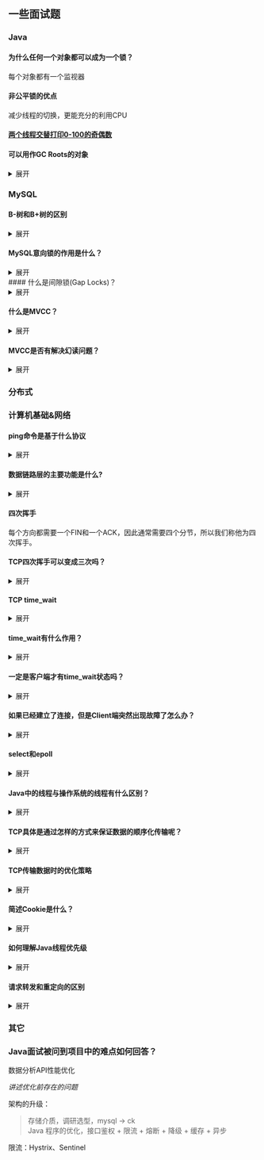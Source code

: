 ## 一些面试题
### Java
#### 为什么任何一个对象都可以成为一个锁？
每个对象都有一个监视器
#### 非公平锁的优点
减少线程的切换，更能充分的利用CPU
#### [两个线程交替打印0-100的奇偶数](https://github.com/suxiongwei/without-me/blob/main/src/main/java/com/sxw/learn/thread/TurningRunner.java)

#### 可以用作GC Roots的对象
<details>
<summary>展开</summary>

> https://blog.csdn.net/u010798968/article/details/72835255

1. 虚拟机栈（栈帧中的本地变量表）中引用的对象；
2. 方法区中的类静态属性引用的对象；
3. 方法区中常量引用的对象；
4. 本地方法栈中JNI（即一般说的Native方法）中引用的对象
</details>


### MySQL
#### B-树和B+树的区别
<details>
<summary>展开</summary>
https://www.jianshu.com/p/ace3cd6526c4<br/>
1. B+树内节点不存储数据，所有 data 存储在叶节点导致查询时间复杂度固定为 log n。而B-树查询时间复杂度不固定，与 key 在树中的位置有关，最好为O(1)。
2. B+树叶节点两两相连可大大增加区间访问性，可使用在范围查询等，而B-树每个节点 key 和 data 在一起，则无法区间查找。
3. B+树更适合外部存储。由于内节点无 data 域，每个节点能索引的范围更大更精确
</details>

#### MySQL意向锁的作用是什么？
<details>
<summary>展开</summary>
因为 mysql 存在行锁，而行锁与表锁存在互斥的关系，当执行一条 sql 语句出现行锁时，会修改表头的一个标志位，也就是所谓的意向锁。
此时，如果需要锁表时，会去判断标志位，从而迅速知道能否锁表。
#### 意向锁和哪些锁有互斥关系？

https://juejin.cn/post/6844903666332368909 <br/>
意向锁和自家兄弟互相兼容，但是它会与普通的排他/共享锁互斥(表锁)<br/>
*意向锁不会与行级的共享 / 排他锁互斥！！！*
</details>
#### 什么是间隙锁(Gap Locks)？
<details>
<summary>展开</summary>
间隙锁，它封锁索引记录中的间隔，或者第一条索引记录之前的范围，又或者最后一条索引记录之后的范围。<br/>
在 InnoDB，RR 条件下：<br/>
```sql
select * from lock_example where id between 8 and 15 for update;
```
这个SQL语句会封锁区间(8，15)，以阻止其他事务插入id位于该区间的记录。<br/>
间隙锁的主要目的，就是为了防止其他事务在间隔中插入数据，以导致“不可重复读”。<br/>
如果把事务的隔离级别降级为读提交(Read Committed， RC)，间隙锁则会自动失效。
</details>

#### 什么是MVCC？
<details>
<summary>展开</summary>
https://zhuanlan.zhihu.com/p/52977862<br/>
核心：
- 事务版本号
- 表的隐藏列
- undo log
- read view

MVCC是在并发访问数据库时，通过对数据做多版本管理，避免因为写数据时要加写锁而阻塞读取数据的请求，造成写数据时无法读取数据的问题。<br/>
通俗的讲就是MVCC通过保存数据的历史版本(undo log)，根据比较**数据的版本号**来决定数据的是否显示(MVCC快照读：根据版本号获取快照数据版本)，
在不需要加读锁的情况就能达到事务的隔离效果，最终可以在读取数据的时候可以同时进行修改，修改数据时候可以同时读取，极大的提升了事务的并发性能。
</details>

#### MVCC是否有解决幻读问题？
<details>
<summary>展开</summary>
快照读的情况下可以避免幻读问题，在当前读的情况下则需要使用间隙锁来解决幻读问题的
</details>

### 分布式

### 计算机基础&网络
#### ping命令是基于什么协议
<details>
<summary>展开</summary>
ping命令是基于ICMP协议，是TCP/IP协议族的一个子协议，用于在IP主机、路由器之间传递控制消息。</br>
控制消息是指网络通不通、主机是否可达、路由是否可用等网络本身的消息。这些控制消息虽然并不传输用户数据，但是对于用户数据的传递起着重要的作用。
</details>

#### 数据链路层的主要功能是什么?
<details>
<summary>展开</summary>
1. 将数据组合成数据块，封装成帧
2. 差错控制
3. 流量控制
4. 链路控制
5. MAC寻址
6. 区分数据和控制信息
7. 透明传输
</details>

#### 四次挥手
每个方向都需要一个FIN和一个ACK，因此通常需要四个分节，所以我们称他为四次挥手。

#### TCP四次挥手可以变成三次吗？
<details>
<summary>展开</summary>
可以的

服务端将FIN和ack合并成一条进行发送。为什么会进行合并呢？是因为在关闭的时候，服务端没有数据发送给客户端，然后优化后就会将FIN和ack合并在一起发送给客户端
</details>

#### TCP time_wait
<details>
<summary>展开</summary>
服务器端发送一个FIN时，客户端会处于time_wait状态。当处于time_wait状态时，我们无法创建新的连接，因为端口被占用
</details>

#### time_wait有什么作用？
<details>
<summary>展开</summary>
> 主动断开方在TIME-WAIT状态必须等待2MSL

1. 可靠的终止TCP连接,能确保被动方顺利进入到CLOSED状态。只有这样，双方都能够确保关闭。

若处于time_wait的客户端发送给服务器确认报文段丢失的话，服务器将在此重新发送FIN报文段，那么客户端必须处于一个可接收的状态就是time_wait状态而不是close状态。

2. 保证让迟来的TCP报文段有足够的时间识别并丢弃

linux中一个TCP端口不能被打开两次或两次以上，当客户端处于time_wait状态时我们将无法使用此端口建立新连接。

主动断开方在发送完最后一个ACK报文后，再经过2MSL，才能最终关闭和释放端口，这就意味着，相同端口的新TCP新连接，需要在2MSL的时间之后，才能够正常的建立。
2MSL这段时间内，旧连接所产生的所有数据报文，都已经从网络中消失了，从而，确保了下一个新的连接中不会出现这种旧连接请求报文。
</details>

#### 一定是客户端才有time_wait状态吗？
<details>
<summary>展开</summary>
**不是**，当客户端进行主动关闭时，time_wait存在于客户端
</details>

#### 如果已经建立了连接，但是Client端突然出现故障了怎么办？
<details>
<summary>展开</summary>
CP还设有一个保活计时器，Client端如果出现故障，Server端不能一直等下去，这样会浪费系统资源。每收到一次Client客户端的数据帧后，Server端都的保活计时器会复位。
计时器的超时时间通常是设置为2小时，若2小时还没有收到Client端的任何数据帧，Server端就会发送一个探测报文段，以后每隔75秒钟发送一次。
若一连发送10个探测报文仍然没反应，Server端就认为Client端出了故障，接着就关闭连接。
如果觉得保活计时器的两个多小时的间隔太长，可以自行调整TCP连接的保活参数。
</details>

#### select和epoll
<details>
<summary>展开</summary>
>  select/poll/epoll 是用来实现多路复用的，即一个线程利用它们即可 hold 住多个 socket

https://www.zhihu.com/question/22863976/answer/2360953876
</details>

#### Java中的线程与操作系统的线程有什么区别？
<details>
<summary>展开</summary>
> Java 中线程的本质，其实就是操作系统中的线程，其线程库和线程模型很大程度上依赖于操作系统（宿主系统）的具体实现

首先，日常开发中都是会使用线程池来获取或者创建线程的，而线程在创建时，其实是先创建一个java线程，等到本地存储、程序计数器、缓冲区等都分配好以后，JVM会调用操作系统的方法，创建一个与java线程绑定的原生线程。
线程的调度是由操作系统负责的。</br>
当操作系统为线程分配好时间片以后，就会调用java线程的run方法执行线程。</br>
当线程结束后，会释放java线程和原生线程所占用的资源
</details>

#### TCP具体是通过怎样的方式来保证数据的顺序化传输呢？
<details>
<summary>展开</summary>
> 每个数据包会被分配一个序列号，接收方按顺序接受并确认

具体步骤如下：</br>
（1）为了保证数据包的可靠传递，发送方必须把已发送的数据包保留在缓冲区；</br>
（2）并为每个已发送的数据包启动一个超时定时器；</br>
（3）如在定时器超时之前收到了对方发来的应答信息（可能是对本包的应答，也可以是对本包后续包的应答），则释放该数据包占用的缓冲区;</br>
（4）否则，重传该数据包，直到收到应答或重传次数超过规定的最大次数为止。</br>
（5）接收方收到数据包后，先进行CRC校验，如果正确则把数据交给上层协议，然后给发送方发送一个累计应答包，表明该数据已收到，如果接收方正好也有数据要发给发送方，应答包也可方在数据包中捎带过去</br>
</details>

#### TCP传输数据时的优化策略
<details>
<summary>展开</summary>
TCP 的传输速度，受制于发送窗口与接收窗口，以及网络设备传输能力。

发送缓冲区的大小 约等于 带宽时延积

带宽时延积 BDP = RTT * 带宽

> TCP 提供一种机制可以让「发送方」根据「接收方」的实际接收能力控制发送的数据量，这就是滑动窗口的由来。
</details>

#### 简述Cookie是什么？
<details>
<summary>展开</summary>
1. Cookie是浏览器访问服务器后，服务器传给浏览器的一段数据。
2. 浏览器需要保存这段数据，不得轻易删除。
3. 此后每次浏览器访问该服务器，都必须带上这段数据。
</details>

#### 如何理解Java线程优先级
<details>
<summary>展开</summary>
高优先级的线程大概率比低优先的线程优先获得 CPU 资源。
</details>

#### 请求转发和重定向的区别
<details>
<summary>展开</summary>
**请求转发**：客户浏览器发送http请求，web服务器接受此请求，调用内部的一个方法在容器内部完成请求处理和转发动作，将目标资源发送给客户;
在这里，转发的路径必须是同一个web容器下的url，其不能转向到其他的web路径上去，中间传递的是自己的容器内的request。
在客户浏览器路径栏显示的仍然是其第一次访问的路径，也就是说客户是感觉不到服务器做了转发的。转发行为是浏览器只做了一次访问请求。

**重定向过程**：客户浏览器发送http请求，web服务器接受后发送**302状态码**响应及对应新的location给客户浏览器，
客户浏览器发现是302响应，则自动再发送一个新的http请求，请求url是新的location地址，服务器根据此请求寻找资源并发送给客户。
在这里location可以重定向到任意URL，既然是浏览器重新发出了请求，则就没有什么request传递的概念了。在客户浏览器路径栏显示的是其重定向的路径，客户可以观察到地址的变化的。重定向行为是浏览器做了至少两次的访问请求的。
</details>

### 其它

### Java面试被问到项目中的难点如何回答？
数据分析API性能优化</br>

_讲述优化前存在的问题_</br>

架构的升级：
> 存储介质，调研选型，mysql -> ck </br>
> Java 程序的优化，接口鉴权 + 限流 + 熔断 + 降级 + 缓存 + 异步

限流：Hystrix、Sentinel